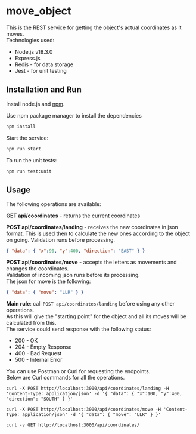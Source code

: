 # move_object

This is the REST service for getting the object's actual coordinates as it moves.\
Technologies used:
- Node.js v18.3.0
- Express.js
- Redis - for data storage
- Jest - for unit testing 

## Installation and Run

Install node.js and [npm](https://www.npmjs.com/).

Use npm package manager  to install the dependencies 
```bash
npm install 
```

Start the service:
```bash
npm run start 
```

To run the unit tests:
```bash
npm run test:unit 
```

## Usage

The following operations are available:

**GET api/coordinates** - returns the current coordinates 

**POST api/coordinates/landing** - receives the new coordinates in json format. This is used then to calculate the new ones according to the object on going. Validation runs before processing.
```json
{ "data": { "x":90, "y":400, "direction": "EAST" } } 
``` 
**POST api/coordinates/move** - accepts the letters as movements and changes the coordinates.\
Validation of incoming json runs before its processing.\
The json for move is the following:
```json
{ "data": { "move": "LLR" } } 
``` 


**Main rule**: call `POST api/coordinates/landing` before using any other operations.\
As this will give the "starting point" for the object and all its moves will be calculated from this.\
The service could send response with the following status: 
- 200 - OK
- 204 - Empty Response
- 400 - Bad Request 
- 500 - Internal Error

You can use Postman or Curl for requesting the endpoints.\
Below are Curl commands for all the operations.

`curl -X POST http://localhost:3000/api/coordinates/landing -H 'Content-Type: application/json' -d '{ "data": { "x":100, "y":400, "direction": "SOUTH" } }'`

`curl -X POST http://localhost:3000/api/coordinates/move -H 'Content-Type: application/json' -d '{ "data": { "move": "LLR" } }'`

`curl -v GET http://localhost:3000/api/coordinates/`

